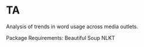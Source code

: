 # TA
Analysis of trends in word usage across media outlets.

Package Requirements:
    Beautiful Soup
    NLKT
    
